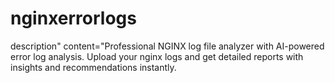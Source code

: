 # nginxerrorlogs
description" content="Professional NGINX log file analyzer with AI-powered error log analysis. Upload your nginx logs and get detailed reports with insights and recommendations instantly.
